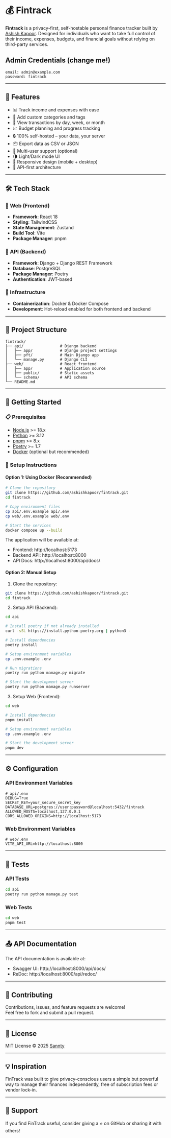 # 💰 Fintrack

**Fintrack** is a privacy-first, self-hostable personal finance tracker built by [Ashish Kapoor](https://github.com/ashishkapoor). Designed for individuals who want to take full control of their income, expenses, budgets, and financial goals without relying on third-party services.

## Admin Credentials (change me!)
```
email: admin@example.com
password: fintrack
```

---

## 🚀 Features

- 📊 Track income and expenses with ease
- 🧾 Add custom categories and tags
- 📅 View transactions by day, week, or month
- 📈 Budget planning and progress tracking
- 🔒 100% self-hosted – your data, your server
- 📦 Export data as CSV or JSON
- 👤 Multi-user support (optional)
- 🌗 Light/Dark mode UI
- 📱 Responsive design (mobile + desktop)
- 🔌 API-first architecture

---

## 🛠️ Tech Stack

### 📱 Web (Frontend)
- **Framework**: React 18
- **Styling**: TailwindCSS
- **State Management**: Zustand
- **Build Tool**: Vite
- **Package Manager**: pnpm

### 🔧 API (Backend)
- **Framework**: Django + Django REST Framework
- **Database**: PostgreSQL
- **Package Manager**: Poetry
- **Authentication**: JWT-based

### 🐳 Infrastructure
- **Containerization**: Docker & Docker Compose
- **Development**: Hot-reload enabled for both frontend and backend

---

## 📁 Project Structure

```
fintrack/
├── api/                # Django backend
│   ├── app/            # Django project settings
│   ├── pft/            # Main Django app
│   └── manage.py       # Django CLI
├── web/                # React frontend
│   ├── app/            # Application source
│   ├── public/         # Static assets
│   └── schema/         # API schema
└── README.md
```

---

## 🏁 Getting Started

### 📋 Prerequisites

- [Node.js](https://nodejs.org/) >= 18.x
- [Python](https://python.org/) >= 3.12
- [pnpm](https://pnpm.io/) >= 8.x
- [Poetry](https://python-poetry.org/) >= 1.7
- [Docker](https://www.docker.com/) (optional but recommended)

### 🔧 Setup Instructions

#### Option 1: Using Docker (Recommended)

```bash
# Clone the repository
git clone https://github.com/ashishkapoor/fintrack.git
cd fintrack

# Copy environment files
cp api/.env.example api/.env
cp web/.env.example web/.env

# Start the services
docker compose up --build
```

The application will be available at:
- Frontend: http://localhost:5173
- Backend API: http://localhost:8000
- API Docs: http://localhost:8000/api/docs/

#### Option 2: Manual Setup

1. Clone the repository:
```bash
git clone https://github.com/ashishkapoor/fintrack.git
cd fintrack
```

2. Setup API (Backend):
```bash
cd api

# Install poetry if not already installed
curl -sSL https://install.python-poetry.org | python3 -

# Install dependencies
poetry install

# Setup environment variables
cp .env.example .env

# Run migrations
poetry run python manage.py migrate

# Start the development server
poetry run python manage.py runserver
```

3. Setup Web (Frontend):
```bash
cd web

# Install dependencies
pnpm install

# Setup environment variables
cp .env.example .env

# Start the development server
pnpm dev
```

---

## ⚙️ Configuration

### API Environment Variables

```env
# api/.env
DEBUG=True
SECRET_KEY=your_secure_secret_key
DATABASE_URL=postgres://user:password@localhost:5432/fintrack
ALLOWED_HOSTS=localhost,127.0.0.1
CORS_ALLOWED_ORIGINS=http://localhost:5173
```

### Web Environment Variables

```env
# web/.env
VITE_API_URL=http://localhost:8000
```

---

## 🧪 Tests

### API Tests
```bash
cd api
poetry run python manage.py test
```

### Web Tests
```bash
cd web
pnpm test
```

---

## 📤 API Documentation

The API documentation is available at:
- Swagger UI: http://localhost:8000/api/docs/
- ReDoc: http://localhost:8000/api/redoc/

---

## 🤝 Contributing

Contributions, issues, and feature requests are welcome!  
Feel free to fork and submit a pull request.

---

## 📄 License

MIT License © 2025 [Sannty](https://github.com/ashishkapoor)

---

## 💡 Inspiration

FinTrack was built to give privacy-conscious users a simple but powerful way to manage their finances independently, free of subscription fees or vendor lock-in.

---

## 🙌 Support

If you find FinTrack useful, consider giving a ⭐ on GitHub or sharing it with others!
